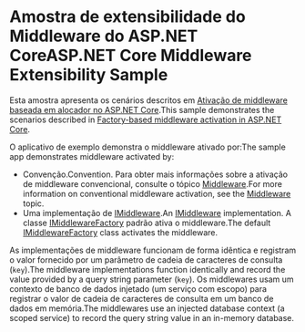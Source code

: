 # <a name="aspnet-core-middleware-extensibility-sample"></a><span data-ttu-id="d0a4f-101">Amostra de extensibilidade do Middleware do ASP.NET Core</span><span class="sxs-lookup"><span data-stu-id="d0a4f-101">ASP.NET Core Middleware Extensibility Sample</span></span>

<span data-ttu-id="d0a4f-102">Esta amostra apresenta os cenários descritos em [Ativação de middleware baseada em alocador no ASP.NET Core](https://docs.microsoft.com/aspnet/core/fundamentals/middleware/middleware-extensibility).</span><span class="sxs-lookup"><span data-stu-id="d0a4f-102">This sample demonstrates the scenarios described in [Factory-based middleware activation in ASP.NET Core](https://docs.microsoft.com/aspnet/core/fundamentals/middleware/middleware-extensibility).</span></span>

<span data-ttu-id="d0a4f-103">O aplicativo de exemplo demonstra o middleware ativado por:</span><span class="sxs-lookup"><span data-stu-id="d0a4f-103">The sample app demonstrates middleware activated by:</span></span>

* <span data-ttu-id="d0a4f-104">Convenção.</span><span class="sxs-lookup"><span data-stu-id="d0a4f-104">Convention.</span></span> <span data-ttu-id="d0a4f-105">Para obter mais informações sobre a ativação de middleware convencional, consulte o tópico [Middleware](https://docs.microsoft.com/aspnet/core/fundamentals/middleware/).</span><span class="sxs-lookup"><span data-stu-id="d0a4f-105">For more information on conventional middleware activation, see the [Middleware](https://docs.microsoft.com/aspnet/core/fundamentals/middleware/) topic.</span></span>
* <span data-ttu-id="d0a4f-106">Uma implementação de [IMiddleware](https://docs.microsoft.com/dotnet/api/microsoft.aspnetcore.http.imiddleware).</span><span class="sxs-lookup"><span data-stu-id="d0a4f-106">An [IMiddleware](https://docs.microsoft.com/dotnet/api/microsoft.aspnetcore.http.imiddleware) implementation.</span></span> <span data-ttu-id="d0a4f-107">A classe [IMiddlewareFactory](https://docs.microsoft.com/dotnet/api/microsoft.aspnetcore.http.imiddlewarefactory) padrão ativa o middleware.</span><span class="sxs-lookup"><span data-stu-id="d0a4f-107">The default [IMiddlewareFactory](https://docs.microsoft.com/dotnet/api/microsoft.aspnetcore.http.imiddlewarefactory) class activates the middleware.</span></span>

<span data-ttu-id="d0a4f-108">As implementações de middleware funcionam de forma idêntica e registram o valor fornecido por um parâmetro de cadeia de caracteres de consulta (`key`).</span><span class="sxs-lookup"><span data-stu-id="d0a4f-108">The middleware implementations function identically and record the value provided by a query string parameter (`key`).</span></span> <span data-ttu-id="d0a4f-109">Os middlewares usam um contexto de banco de dados injetado (um serviço com escopo) para registrar o valor de cadeia de caracteres de consulta em um banco de dados em memória.</span><span class="sxs-lookup"><span data-stu-id="d0a4f-109">The middlewares use an injected database context (a scoped service) to record the query string value in an in-memory database.</span></span>
